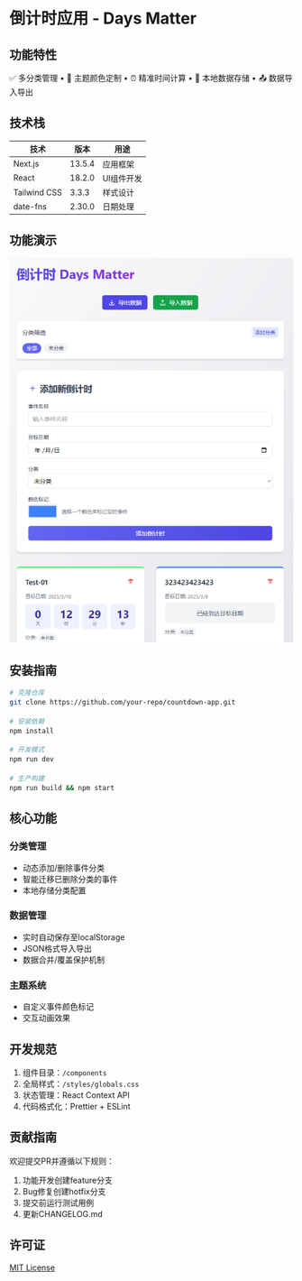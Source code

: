 # 倒计时应用 - Days Matter

## 功能特性
✅ 多分类管理 • 🎨 主题颜色定制 • ⏰ 精准时间计算 • 💾 本地数据存储 • 📤 数据导入导出

## 技术栈
| 技术 | 版本 | 用途 |
|------|-------|------|
| Next.js | 13.5.4 | 应用框架 |
| React | 18.2.0 | UI组件开发 |
| Tailwind CSS | 3.3.3 | 样式设计 |
| date-fns | 2.30.0 | 日期处理 |

## 功能演示
<!-- 截图占位区 -->
![界面预览](./demo/demoimg.png)

## 安装指南
```bash
# 克隆仓库
git clone https://github.com/your-repo/countdown-app.git

# 安装依赖
npm install

# 开发模式
npm run dev

# 生产构建
npm run build && npm start
```

## 核心功能
### 分类管理
- 动态添加/删除事件分类
- 智能迁移已删除分类的事件
- 本地存储分类配置

### 数据管理
- 实时自动保存至localStorage
- JSON格式导入导出
- 数据合并/覆盖保护机制

### 主题系统
- 自定义事件颜色标记
- 交互动画效果

## 开发规范
1. 组件目录：`/components`
2. 全局样式：`/styles/globals.css` 
3. 状态管理：React Context API
4. 代码格式化：Prettier + ESLint

## 贡献指南
欢迎提交PR并遵循以下规则：
1. 功能开发创建feature分支
2. Bug修复创建hotfix分支
3. 提交前运行测试用例
4. 更新CHANGELOG.md

## 许可证
[MIT License](./LICENSE)
